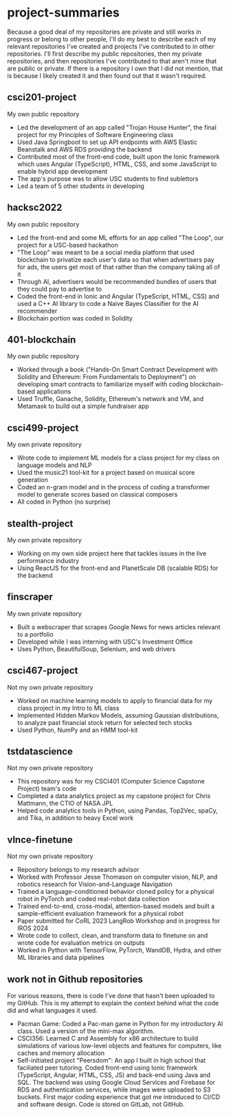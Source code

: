 # project-summaries
Because a good deal of my repositories are private and still works in progress or belong to other people, I'll do my best to describe each of my relevant repositories I've created and projects I've contributed to in other repositories. I'll first describe my public repositories, then my private repositories, and then repositories I've contributed to that aren't mine that are public or private. If there is a repository I own that I did not mention, that is because I likely created it and then found out that it wasn't required. 

## csci201-project
My own public repository
- Led the development of an app called "Trojan House Hunter", the final project for my Principles of Software Engineering class
- Used Java Springboot to set up API endpoints with AWS Elastic Beanstalk and AWS RDS providing the backend
- Contributed most of the front-end code, built upon the Ionic framework which uses Angular (TypeScript), HTML, CSS, and some JavaScript to enable hybrid app development
- The app's purpose was to allow USC students to find sublettors
- Led a team of 5 other students in developing

## hacksc2022
My own public repository
- Led the front-end and some ML efforts for an app called "The Loop", our project for a USC-based hackathon
- "The Loop" was meant to be a social media platform that used blockchain to privatize each user's data so that when advertisers pay for ads, the users get most of that rather than the company taking all of it
- Through AI, advertisers would be recommended bundles of users that they could pay to advertise to
- Coded the front-end in Ionic and Angular (TypeScript, HTML, CSS) and used a C++ AI library to code a Naive Bayes Classifier for the AI recommender
- Blockchain portion was coded in Solidity

## 401-blockchain
My own public repository
- Worked through a book ("Hands-On Smart Contract Development with Solidity and Ethereum: From Fundamentals to Deployment") on developing smart contracts to familiarize myself with coding blockchain-based applications
- Used Truffle, Ganache, Solidity, Ethereum's network and VM, and Metamask to build out a simple fundraiser app

## csci499-project
My own private repository
- Wrote code to implement ML models for a class project for my class on language models and NLP
- Used the music21 tool-kit for a project based on musical score generation
- Coded an n-gram model and in the process of coding a transformer model to generate scores based on classical composers
- All coded in Python (no surprise)

## stealth-project
My own private repository
- Working on my own side project here that tackles issues in the live performance industry
- Using ReactJS for the front-end and PlanetScale DB (scalable RDS) for the backend

## finscraper
My own private repository
- Built a webscraper that scrapes Google News for news articles relevant to a portfolio
- Developed while I was interning with USC's Investment Office
- Uses Python, BeautifulSoup, Selenium, and web drivers

## csci467-project
Not my own private repository
- Worked on machine learning models to apply to financial data for my class project in my Intro to ML class
- Implemented Hidden Markov Models, assuming Gaussian distributions, to analyze past financial stock return for selected tech stocks
- Used Python, NumPy and an HMM tool-kit

## tstdatascience
Not my own private repository
- This repository was for my CSCI401 (Computer Science Capstone Project) team's code
- Completed a data analytics project as my capstone project for Chris Mattmann, the CTIO of NASA JPL
- Helped code analytics tools in Python, using Pandas, Top2Vec, spaCy, and Tika, in addition to heavy Excel work

## vlnce-finetune
Not my own private repository
- Repository belongs to my research advisor
- Worked with Professor Jesse Thomason on computer vision, NLP, and robotics research for Vision-and-Language Navigation
- Trained a language-conditioned behavior cloned policy for a physical robot in PyTorch and coded real-robot data collection
- Trained end-to-end, cross-modal, attention-based models and built a sample-efficient evaluation framework for a physical robot 
- Paper submitted for CoRL 2023 LangRob Workshop and in progress for IROS 2024
- Wrote code to collect, clean, and transform data to finetune on and wrote code for evaluation metrics on outputs
- Worked in Python with TensorFlow, PyTorch, WandDB, Hydra, and other ML libraries and data pipelines

## work not in Github repositories
For various reasons, there is code I've done that hasn't been uploaded to my GitHub. This is my attempt to explain the context behind what the code did and what languages it used.
- Pacman Game: Coded a Pac-man game in Python for my introductory AI class. Used a version of the mini-max algorithm.
- CSCI356: Learned C and Assembly for x86 architecture to build simulations of various low-level objects and features for computers, like caches and memory allocation
- Self-initiated project "Peersdom": An app I built in high school that faciliated peer tutoring. Coded front-end using Ionic framework (TypeScript, Angular, HTML, CSS, JS) and back-end using Java and SQL. The backend was using Google Cloud Services and Firebase for RDS and authentication services, while images were uploaded to S3 buckets. First major coding experience that got me introduced to CI/CD and software design. Code is stored on GitLab, not GitHub. 
  







  
